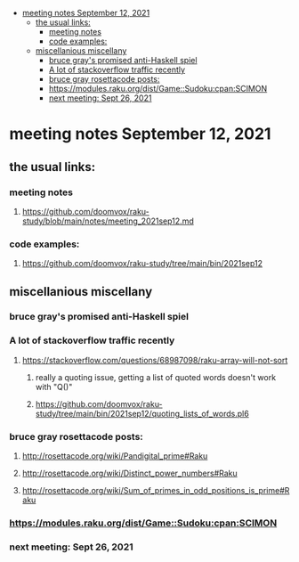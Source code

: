 - [meeting notes September 12, 2021](#org9503cdf)
  - [the usual links:](#org478028e)
    - [meeting notes](#org13d5a21)
    - [code examples:](#org9ad7c4a)
  - [miscellanious miscellany](#orgbd5f280)
    - [bruce gray's promised anti-Haskell spiel](#orgce99e92)
    - [A lot of stackoverflow traffic recently](#orgff4c49a)
    - [bruce gray rosettacode posts:](#org77f9660)
    - [<https://modules.raku.org/dist/Game::Sudoku:cpan:SCIMON>](#orga3a70be)
    - [next meeting: Sept 26, 2021](#orgab392d7)


<a id="org9503cdf"></a>

# meeting notes September 12, 2021


<a id="org478028e"></a>

## the usual links:


<a id="org13d5a21"></a>

### meeting notes

1.  <https://github.com/doomvox/raku-study/blob/main/notes/meeting_2021sep12.md>


<a id="org9ad7c4a"></a>

### code examples:

1.  <https://github.com/doomvox/raku-study/tree/main/bin/2021sep12>


<a id="orgbd5f280"></a>

## miscellanious miscellany


<a id="orgce99e92"></a>

### bruce gray's promised anti-Haskell spiel


<a id="orgff4c49a"></a>

### A lot of stackoverflow traffic recently

1.  <https://stackoverflow.com/questions/68987098/raku-array-will-not-sort>

    1.  really a quoting issue, getting a list of quoted words doesn't work with "Q()"
    
    2.  <https://github.com/doomvox/raku-study/tree/main/bin/2021sep12/quoting_lists_of_words.pl6>


<a id="org77f9660"></a>

### bruce gray rosettacode posts:

1.  <http://rosettacode.org/wiki/Pandigital_prime#Raku>

2.  <http://rosettacode.org/wiki/Distinct_power_numbers#Raku>

3.  <http://rosettacode.org/wiki/Sum_of_primes_in_odd_positions_is_prime#Raku>


<a id="orga3a70be"></a>

### <https://modules.raku.org/dist/Game::Sudoku:cpan:SCIMON>


<a id="orgab392d7"></a>

### next meeting: Sept 26, 2021
